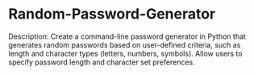 # Random-Password-Generator

Description: Create a command-line password generator in Python that generates random passwords based on user-defined criteria, such as length and character types (letters, numbers, symbols). Allow users to specify password length and character set preferences.
